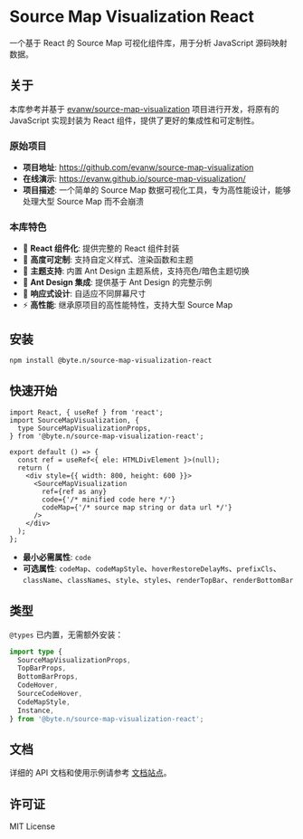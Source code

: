 # Source Map Visualization React

一个基于 React 的 Source Map 可视化组件库，用于分析 JavaScript 源码映射数据。

## 关于

本库参考并基于 [evanw/source-map-visualization](https://github.com/evanw/source-map-visualization) 项目进行开发，将原有的 JavaScript 实现封装为 React 组件，提供了更好的集成性和可定制性。

### 原始项目

- **项目地址**: https://github.com/evanw/source-map-visualization
- **在线演示**: https://evanw.github.io/source-map-visualization/
- **项目描述**: 一个简单的 Source Map 数据可视化工具，专为高性能设计，能够处理大型 Source Map 而不会崩溃

### 本库特色

- 🎨 **React 组件化**: 提供完整的 React 组件封装
- 🎯 **高度可定制**: 支持自定义样式、渲染函数和主题
- 🌙 **主题支持**: 内置 Ant Design 主题系统，支持亮色/暗色主题切换
- 🎨 **Ant Design 集成**: 提供基于 Ant Design 的完整示例
- 📱 **响应式设计**: 自适应不同屏幕尺寸
- ⚡ **高性能**: 继承原项目的高性能特性，支持大型 Source Map

## 安装

```bash
npm install @byte.n/source-map-visualization-react
```

## 快速开始

```tsx
import React, { useRef } from 'react';
import SourceMapVisualization, {
  type SourceMapVisualizationProps,
} from '@byte.n/source-map-visualization-react';

export default () => {
  const ref = useRef<{ ele: HTMLDivElement }>(null);
  return (
    <div style={{ width: 800, height: 600 }}>
      <SourceMapVisualization
        ref={ref as any}
        code={'/* minified code here */'}
        codeMap={'/* source map string or data url */'}
      />
    </div>
  );
};
```

- **最小必需属性**: `code`
- **可选属性**: `codeMap`、`codeMapStyle`、`hoverRestoreDelayMs`、`prefixCls`、`className`、`classNames`、`style`、`styles`、`renderTopBar`、`renderBottomBar`

## 类型

`@types` 已内置，无需额外安装：

```ts
import type {
  SourceMapVisualizationProps,
  TopBarProps,
  BottomBarProps,
  CodeHover,
  SourceCodeHover,
  CodeMapStyle,
  Instance,
} from '@byte.n/source-map-visualization-react';
```

## 文档

详细的 API 文档和使用示例请参考 [文档站点](https://byte-n.github.io/source-map-visualization-react/)。

## 许可证

MIT License
